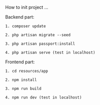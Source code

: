 How to init project ...

Backend part:

    1. composer update
    
    2. php artisan migrate --seed
    
    3. php artisan passport:install
    
    4. php artisan serve (test in localhost)

Frontend part:

    1. cd resources/app
    
    2. npm install
    
    3. npm run build
    
    4. npm run dev (test in localhost)
